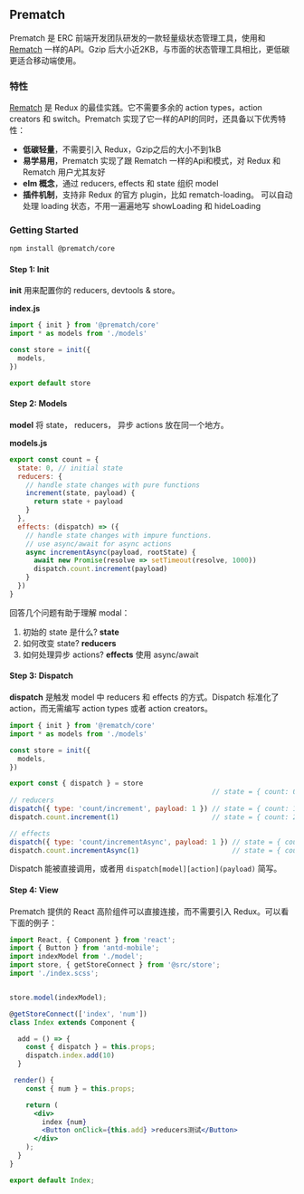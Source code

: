 ## Prematch

Prematch 是 ERC 前端开发团队研发的一款轻量级状态管理工具，使用和 [Rematch](https://github.com/rematch/rematch) 一样的API。Gzip 后大小近2KB，与市面的状态管理工具相比，更低碳更适合移动端使用。

### 特性

[Rematch](https://github.com/rematch/rematch) 是 Redux 的最佳实践。它不需要多余的 action types，action creators 和 switch。Prematch 实现了它一样的API的同时，还具备以下优秀特性：

* **低碳轻量**，不需要引入 Redux，Gzip之后的大小不到1kB
* **易学易用**，Prematch 实现了跟 Rematch 一样的Api和模式，对 Redux 和 Rematch 用户尤其友好
* **elm 概念**，通过 reducers, effects 和 state 组织 model
* **插件机制**，支持非 Redux 的官方 plugin，比如 rematch-loading。 可以自动处理 loading 状态，不用一遍遍地写 showLoading 和 hideLoading

### Getting Started

```bash
npm install @prematch/core
```

#### Step 1: Init

**init** 用来配置你的 reducers, devtools & store。

**index.js**

```javascript
import { init } from '@prematch/core'
import * as models from './models'

const store = init({
  models,
})

export default store
```

#### Step 2: Models

**model** 将 state， reducers， 异步 actions 放在同一个地方。

**models.js**

```javascript
export const count = {
  state: 0, // initial state
  reducers: {
    // handle state changes with pure functions
    increment(state, payload) {
      return state + payload
    }
  },
  effects: (dispatch) => ({
    // handle state changes with impure functions.
    // use async/await for async actions
    async incrementAsync(payload, rootState) {
      await new Promise(resolve => setTimeout(resolve, 1000))
      dispatch.count.increment(payload)
    }
  })
}
```

回答几个问题有助于理解 modal：

1. 初始的 state 是什么? **state**
2. 如何改变 state? **reducers**
3. 如何处理异步 actions? **effects** 使用 async/await

#### Step 3: Dispatch

**dispatch** 是触发 model 中 reducers 和 effects 的方式。Dispatch 标准化了 action，而无需编写 action types 或者 action creators。

```javascript
import { init } from '@rematch/core'
import * as models from './models'

const store = init({
  models,
})

export const { dispatch } = store
                                                  // state = { count: 0 }
// reducers
dispatch({ type: 'count/increment', payload: 1 }) // state = { count: 1 }
dispatch.count.increment(1)                       // state = { count: 2 }

// effects
dispatch({ type: 'count/incrementAsync', payload: 1 }) // state = { count: 3 } after delay
dispatch.count.incrementAsync(1)                       // state = { count: 4 } after delay
```

Dispatch 能被直接调用，或者用 `dispatch[model][action](payload)` 简写。

#### Step 4: View

Prematch 提供的 React 高阶组件可以直接连接，而不需要引入 Redux。可以看下面的例子：

```jsx
import React, { Component } from 'react';
import { Button } from 'antd-mobile';
import indexModel from './model';
import store, { getStoreConnect } from '@src/store';
import './index.scss';


store.model(indexModel);

@getStoreConnect(['index', 'num'])
class Index extends Component {

  add = () => {
    const { dispatch } = this.props;
    dispatch.index.add(10)
  }

 render() {
    const { num } = this.props;

    return (
      <div>
        index {num}
        <Button onClick={this.add} >reducers测试</Button>
      </div>
    );
  }
}

export default Index;
```